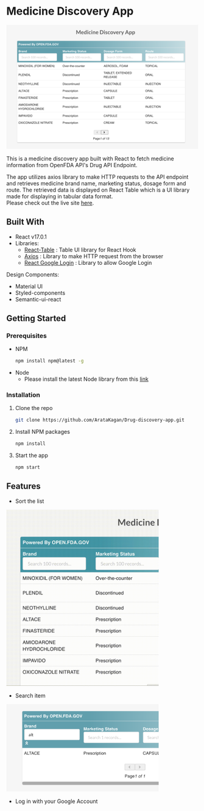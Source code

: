 # Medicine Discovery App

![alt text](https://github.com/ArataKagan/Drug-discovery-app/blob/main/Screen%20Shot%202021-02-09%20at%202.43.29%20PM.png) 

This is a medicine discovery app built with React to fetch medicine information from OpenFDA API's Drug API Endpoint. <br />

The app utilizes axios library to make HTTP requests to the API endpoint and retrieves medicine brand name, marketing status, dosage form and route. The retrieved data is displayed on React Table which is a UI library made for displaying in tabular data format. <br />
Please check out the live site [here](https://drug-checker-app.herokuapp.com/). 

## Built With

- React v17.0.1
- Libraries:
  - [React-Table](https://react-table.tanstack.com/) : Table UI library for React Hook 
  - [Axios](https://www.npmjs.com/package/axios) : Library to make HTTP request from the browser 
  - [React Google Login](https://www.npmjs.com/package/react-google-login) : Library to allow Google Login 

Design Components:
- Material UI
- Styled-components 
- Semantic-ui-react

<!-- GETTING STARTED -->
## Getting Started

### Prerequisites
* NPM
  ```sh
  npm install npm@latest -g
  ```
* Node 
  - Please install the latest Node library from this [link](https://nodejs.org/en/) 

### Installation 

1. Clone the repo
   ```sh
   git clone https://github.com/ArataKagan/Drug-discovery-app.git
   ```
2. Install NPM packages
   ```sh
   npm install
   ```
3. Start the app
   ```sh
   npm start
   ```
<!-- FEATURES -->
## Features 

- Sort the list
<img src="https://github.com/ArataKagan/Drug-discovery-app/blob/main/Screen%20Recording%202021-02-09%20at%207.20.36%20PM.gif" width="400">

- Search item 
<img src="https://github.com/ArataKagan/Drug-discovery-app/blob/main/Screen%20Shot%202021-02-09%20at%207.26.19%20PM.png" width="400">

- Log in with your Google Account 

 
